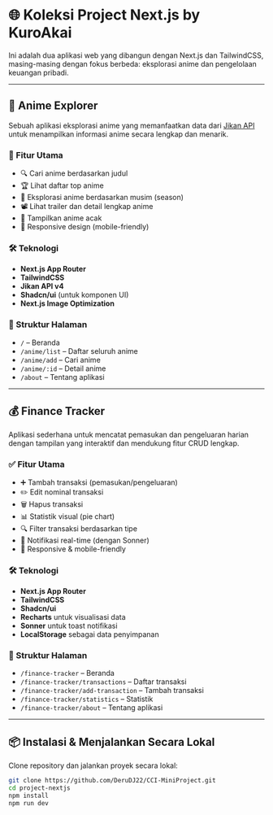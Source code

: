 # 🌐 Koleksi Project Next.js by KuroAkai

Ini adalah dua aplikasi web yang dibangun dengan Next.js dan TailwindCSS, masing-masing dengan fokus berbeda: eksplorasi anime dan pengelolaan keuangan pribadi.

---

## 🎌 Anime Explorer

Sebuah aplikasi eksplorasi anime yang memanfaatkan data dari [Jikan API](https://jikan.moe/) untuk menampilkan informasi anime secara lengkap dan menarik.

### 🚀 Fitur Utama

- 🔍 Cari anime berdasarkan judul
- 🏆 Lihat daftar top anime
- 🌸 Eksplorasi anime berdasarkan musim (season)
- 📽️ Lihat trailer dan detail lengkap anime
- 🎲 Tampilkan anime acak
- 📱 Responsive design (mobile-friendly)

### 🛠️ Teknologi

- **Next.js App Router**
- **TailwindCSS**
- **Jikan API v4**
- **Shadcn/ui** (untuk komponen UI)
- **Next.js Image Optimization**

### 📂 Struktur Halaman

- `/` – Beranda
- `/anime/list` – Daftar seluruh anime
- `/anime/add` – Cari anime
- `/anime/:id` – Detail anime
- `/about` – Tentang aplikasi

---

## 💰 Finance Tracker

Aplikasi sederhana untuk mencatat pemasukan dan pengeluaran harian dengan tampilan yang interaktif dan mendukung fitur CRUD lengkap.

### ✅ Fitur Utama

- ➕ Tambah transaksi (pemasukan/pengeluaran)
- ✏️ Edit nominal transaksi
- 🗑️ Hapus transaksi
- 📊 Statistik visual (pie chart)
- 🔍 Filter transaksi berdasarkan tipe
- 🔔 Notifikasi real-time (dengan Sonner)
- 📱 Responsive & mobile-friendly

### 🛠️ Teknologi

- **Next.js App Router**
- **TailwindCSS**
- **Shadcn/ui**
- **Recharts** untuk visualisasi data
- **Sonner** untuk toast notifikasi
- **LocalStorage** sebagai data penyimpanan

### 📂 Struktur Halaman

- `/finance-tracker` – Beranda
- `/finance-tracker/transactions` – Daftar transaksi
- `/finance-tracker/add-transaction` – Tambah transaksi
- `/finance-tracker/statistics` – Statistik
- `/finance-tracker/about` – Tentang aplikasi

---

## 📦 Instalasi & Menjalankan Secara Lokal

Clone repository dan jalankan proyek secara lokal:

```bash
git clone https://github.com/DeruDJ22/CCI-MiniProject.git
cd project-nextjs
npm install
npm run dev
